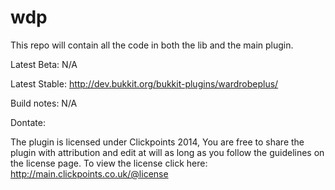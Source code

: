 wdp
===
This repo will contain all the code in both the lib and the main plugin.

Latest Beta:
N/A

Latest Stable:
http://dev.bukkit.org/bukkit-plugins/wardrobeplus/

Build notes:
N/A

Dontate:

<script data-gittip-username="LKPridgeon"
        data-gittip-widget="button"
        src="//gttp.co/v1.js"></script>

The plugin is licensed under Clickpoints 2014, You are free to share the plugin with attribution and edit at will as long as you follow the guidelines on the license page. To view the license click here: http://main.clickpoints.co.uk/@license
